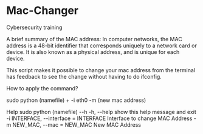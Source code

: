 # Mac-Changer
Cybersecurity training

A brief summary of the MAC address:
In computer networks, the MAC address is a 48-bit identifier that corresponds uniquely to a network card or device. It is also known as a physical address, and is unique for each device.

This script makes it possible to change your mac address from the terminal has feedback to see the change without having to do ifconfig.

How to apply the command?

sudo python (namefile) + -i eth0 -m (new mac address)

Help
sudo python (namefile) --h 
  -h, --help            show this help message and exit
  -i INTERFACE, --interface = INTERFACE
                        Interface to change MAC Address
  -m NEW_MAC, --mac = NEW_MAC
                        New MAC Address
                        

